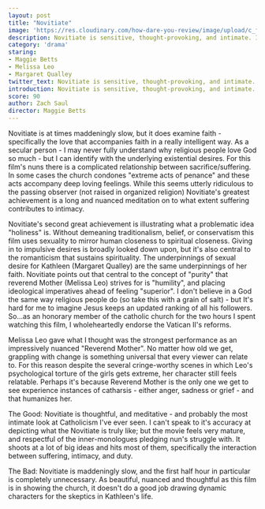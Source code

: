 ```yaml
---
layout: post
title: "Novitiate"
image: 'https://res.cloudinary.com/how-dare-you-review/image/upload/c_fill,h_399,w_760/v1528918416/novitiate.jpg'
description: Novitiate is sensitive, thought-provoking, and intimate. It smartly navigates both skepticism and admiration for the Catholic Church.
category: 'drama'
staring:
- Maggie Betts
- Melissa Leo
- Margaret Qualley
twitter_text: Novitiate is sensitive, thought-provoking, and intimate. It smartly navigates both skepticism and admiration for the Catholic Church.
introduction: Novitiate is sensitive, thought-provoking, and intimate. It smartly navigates both skepticism and admiration for the Catholic Church.
score: 90
author: Zach Saul
director: Maggie Betts
---
```


Novitiate is at times maddeningly slow, but it does examine faith - specifically the love that accompanies faith in a really intelligent way. As a secular person - I may never fully understand why religious people love God so much - but I can identify with the underlying existential desires. For this film's nuns there is a complicated relationship between sacrifice/suffering. In some cases the church condones "extreme acts of penance" and these acts accompany deep loving feelings. While this seems utterly ridiculous to the passing observer (not raised in organized religion) Novitiate's greatest achievement is a long and nuanced meditation on to what extent suffering contributes to intimacy.

Novitiate's second great achievement is illustrating what a problematic idea "holiness" is. Without demeaning traditionalism, belief, or conservatism this film uses sexuality to mirror human closeness to spiritual closeness. Giving in to impulsive desires is broadly looked down upon, but it's also central to the romanticism that sustains spirituality. The underpinnings of sexual desire for Kathleen (Margaret Qualley) are the same underpinnings of her faith. Novitiate points out that central to the concept of "purity" that reverend Mother (Melissa Leo) strives for is "humility", and placing ideological imperatives ahead of feeling "superior". I don't believe in a God the same way religious people do (so take this with a grain of salt) - but It's hard for me to imagine Jesus keeps an updated ranking of all his followers. So...as an honorary member of the catholic church for the two hours I spent watching this film, I wholeheartedly endorse the Vatican II's reforms.

Melissa Leo gave what I thought was the strongest performance as an impressively nuanced "Reverend Mother". No matter how old we get, grappling with change is something universal that every viewer can relate to. For this reason despite the several cringe-worthy scenes in which Leo's psychological torture of the girls gets extreme, her character still feels relatable. Perhaps it's because Reverend Mother is the only one we get to see experience instances of catharsis - either anger, sadness or grief - and that humanizes her.

The Good: Novitiate is thoughtful, and meditative - and probably the most intimate look at Catholicism I've ever seen. I can't speak to it's accuracy at depicting what the Novitiate is truly like; but the movie feels very mature, and respectful of the inner-monologues pledging nun's struggle with. It shoots at a lot of big ideas and hits most of them, specifically the interaction between suffering, intimacy, and duty.

The Bad: Novitiate is maddeningly slow, and the first half hour in particular is completely unnecessary. As beautiful, nuanced and thoughtful as this film is in showing the church, it doesn't do a good job drawing dynamic characters for the skeptics in Kathleen's life.
